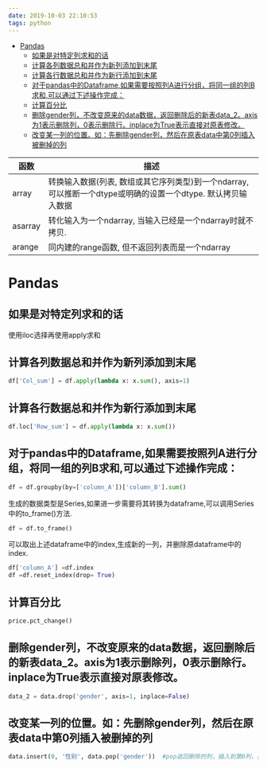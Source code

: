 ```yaml
---
date: 2019-10-03 22:10:53
tags: python
---
```


<!-- @import "[TOC]" {cmd="toc" depthFrom=1 depthTo=6 orderedList=false} -->

<!-- code_chunk_output -->

- [Pandas](#pandas)
  - [如果是对特定列求和的话](#如果是对特定列求和的话)
  - [计算各列数据总和并作为新列添加到末尾](#计算各列数据总和并作为新列添加到末尾)
  - [计算各行数据总和并作为新行添加到末尾](#计算各行数据总和并作为新行添加到末尾)
  - [对于pandas中的Dataframe,如果需要按照列A进行分组，将同一组的列B求和,可以通过下述操作完成：](#对于pandas中的dataframe如果需要按照列a进行分组将同一组的列b求和可以通过下述操作完成)
  - [计算百分比](#计算百分比)
  - [删除gender列，不改变原来的data数据，返回删除后的新表data_2。axis为1表示删除列，0表示删除行。inplace为True表示直接对原表修改。](#删除gender列不改变原来的data数据返回删除后的新表data_2axis为1表示删除列0表示删除行inplace为true表示直接对原表修改)
  - [改变某一列的位置。如：先删除gender列，然后在原表data中第0列插入被删掉的列](#改变某一列的位置如先删除gender列然后在原表data中第0列插入被删掉的列)

<!-- /code_chunk_output -->

<!-- more -->

函数 | 描述 
-|-
array | 转换输入数据(列表, 数组或其它序列类型)到一个ndarray, 可以推断一个dtype或明确的设置一个dtype. 默认拷贝输入数据
asarray | 转化输入为一个ndarray, 当输入已经是一个ndarray时就不拷贝.
arange | 同内建的range函数, 但不返回列表而是一个ndarray


# Pandas

## 如果是对特定列求和的话
使用iloc选择再使用apply求和

## 计算各列数据总和并作为新列添加到末尾
```python
df['Col_sum'] = df.apply(lambda x: x.sum(), axis=1)
```

## 计算各行数据总和并作为新行添加到末尾
```python
df.loc['Row_sum'] = df.apply(lambda x: x.sum())
```

## 对于pandas中的Dataframe,如果需要按照列A进行分组，将同一组的列B求和,可以通过下述操作完成：
```python
df = df.groupby(by=['column_A'])['column_B'].sum()
```
生成的数据类型是Series,如果进一步需要将其转换为dataframe,可以调用Series中的to_frame()方法.
```python
df = df.to_frame()
```
可以取出上述dataframe中的index,生成新的一列，并删除原dataframe中的index.
```python
df['column_A'] =df.index
df =df.reset_index(drop= True)
```

## 计算百分比
```python
price.pct_change()
```

## 删除gender列，不改变原来的data数据，返回删除后的新表data_2。axis为1表示删除列，0表示删除行。inplace为True表示直接对原表修改。
```python
data_2 = data.drop('gender', axis=1, inplace=False)
```

## 改变某一列的位置。如：先删除gender列，然后在原表data中第0列插入被删掉的列
```python
data.insert(0, '性别', data.pop('gender'))  #pop返回删除的列，插入到第0列，并取新名为'性别'
```



